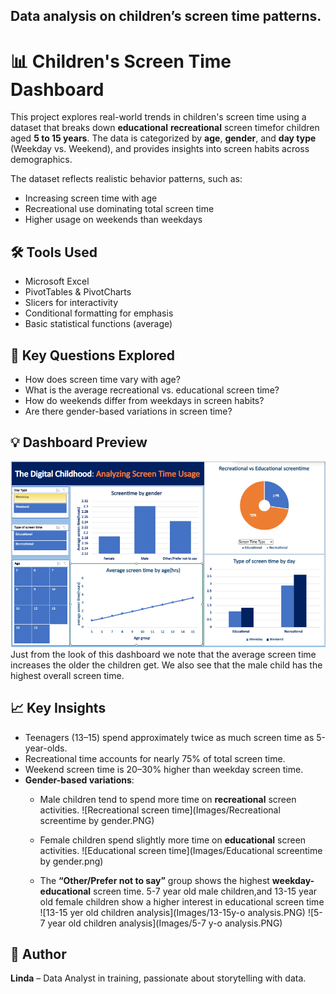## Data analysis on children’s screen time patterns.
# 📊 Children's Screen Time Dashboard

This project explores real-world trends in children's screen time using a dataset that breaks down 
**educational** **recreational** screen timefor children aged **5 to 15 years**.
The data is categorized by **age**, **gender**, and **day type** (Weekday vs. Weekend), and provides insights into 
screen habits across demographics.

The dataset reflects realistic behavior patterns, such as:
- Increasing screen time with age
- Recreational use dominating total screen time
- Higher usage on weekends than weekdays

## 🛠 Tools Used
- Microsoft Excel  
- PivotTables & PivotCharts  
- Slicers for interactivity  
- Conditional formatting for emphasis  
- Basic statistical functions (average)

## 📌 Key Questions Explored
- How does screen time vary with age?
- What is the average recreational vs. educational screen time?
- How do weekends differ from weekdays in screen habits?
- Are there gender-based variations in screen time?

## 💡 Dashboard Preview
![Dashboard overview](Images/Dashboard%20overview.PNG)
Just from the look of this dashboard we note that the average screen time increases the older the children get.
We also see that the male child has the highest overall screen time.

## 📈 Key Insights
- Teenagers (13–15) spend approximately twice as much screen time as 5-year-olds.
- Recreational time accounts for nearly 75% of total screen time.
- Weekend screen time is 20–30% higher than weekday screen time.
- **Gender-based variations**:
  - Male children tend to spend more time on **recreational** screen activities.
![Recreational screen time](Images/Recreational screentime by gender.PNG)


  - Female children spend slightly more time on **educational** screen activities.
![Educational screen time](Images/Educational screentime by gender.png)
  - The **“Other/Prefer not to say”** group shows the highest **weekday-educational** screen time.
 5-7 year old male children,and 13-15 year old female children show a higher interest in educational screen time 
![13-15 yer old children analysis](Images/13-15y-o analysis.PNG)
 ![5-7 year old children analysis](Images/5-7 y-o analysis.PNG)


## 🧠 Author
**Linda** – Data Analyst in training, passionate about storytelling with data.
